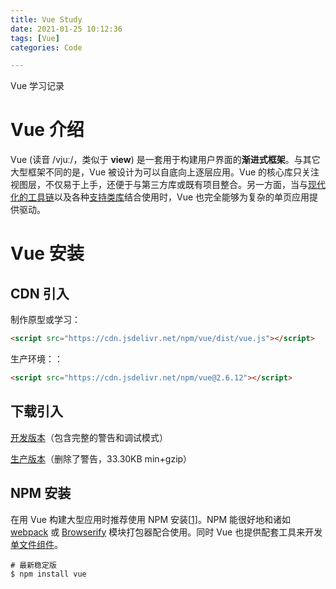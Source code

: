 ```yaml
---
title: Vue Study
date: 2021-01-25 10:12:36
tags: [Vue]
categories: Code

---
```


Vue 学习记录

<!--more-->

# Vue 介绍

Vue (读音 /vjuː/，类似于 **view**) 是一套用于构建用户界面的**渐进式框架**。与其它大型框架不同的是，Vue 被设计为可以自底向上逐层应用。Vue 的核心库只关注视图层，不仅易于上手，还便于与第三方库或既有项目整合。另一方面，当与[现代化的工具链](https://vuejs.bootcss.com/guide/single-file-components.html)以及各种[支持类库](https://github.com/vuejs/awesome-vue#libraries--plugins)结合使用时，Vue 也完全能够为复杂的单页应用提供驱动。

# Vue 安装

## CDN 引入

制作原型或学习：

```html
<script src="https://cdn.jsdelivr.net/npm/vue/dist/vue.js"></script>
```

生产环境：：

```html
<script src="https://cdn.jsdelivr.net/npm/vue@2.6.12"></script>
```

## 下载引入

[开发版本](https://cn.vuejs.org/js/vue.js)（包含完整的警告和调试模式）

[生产版本](https://cn.vuejs.org/js/vue.min.js)（删除了警告，33.30KB min+gzip）

## NPM 安装

在用 Vue 构建大型应用时推荐使用 NPM 安装[[1\]](https://cn.vuejs.org/v2/guide/installation.html#footnote-1)。NPM 能很好地和诸如 [webpack](https://webpack.js.org/) 或 [Browserify](http://browserify.org/) 模块打包器配合使用。同时 Vue 也提供配套工具来开发[单文件组件](https://cn.vuejs.org/v2/guide/single-file-components.html)。

```shell
# 最新稳定版
$ npm install vue
```